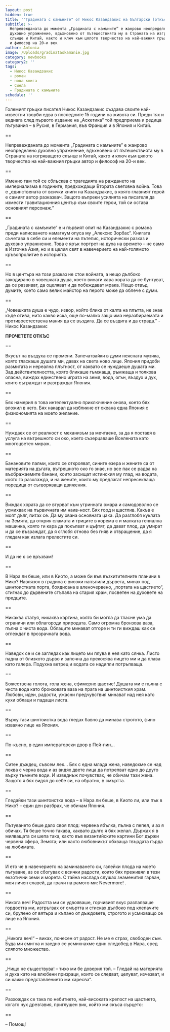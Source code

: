 ```yaml
---
layout: post
hidden: true
title: '"Градината с камъните" от Никос Казандзакис на български (откъс)'
subtitle: >-
  Непревежданата до момента „Градината с камъните” е жанрово неопределено
  духовно упражнение, вдъхновено от пътешествията му в Страната на изгряващото
  слънце и Китай, както и ключ към цялото творчество на най-важния гръцки автор
  и философ на 20-и век
author: Antonia
image: /Uploads/gradinataskamanie.jpg
category: newbooks
category2: ''
tags:
  - Никос Казандзакис
  - роман
  - нова книга
  - Сиела
  - Градината с камъните
schedule: ''
---
```

Големият гръцки писател Никос Казандзакис създава своите най-известни творби едва в последните 15 години на живота си. Преди тях и веднага след първото издание на „Аскетика“ той предприема и редица пътувания – в Русия, в Германия, във Франция и в Япония и Китай. 

\==

Непревежданата до момента „Градината с камъните” е жанрово неопределено духовно упражнение, вдъхновено от пътешествията му в Страната на изгряващото слънце и Китай, както и ключ към цялото творчество на най-важния гръцки автор и философ на 20-и век.

\==

Именно там той се сблъсква с трагедията на раждането на империализма в годините, предхождащи Втората световна война. Това е „единствената от всички книги на Казандзакис, в която главният герой е самият автор разказвач. Защото въпреки усилията на писателя да измести гравитационния център към своите герои, той си остава основният персонаж.”

\==

„Градината с камъните“ е  и първият опит на Казандзакис с романа преди написването намагнум опуса му „Алексис Зорбас“. Книгата съчетава в себе си и елементи на пътепис, исторически разказ и духовно упражнение. Това е ярък портрет на духа на времето – не само в Източна Азия, но и в целия свят в навечерието на най-голямото кръвопролитие в историята. 

\==

Но в центъра на този разказ не стои войната, а нещо дълбоко закодирано в човешката душа, което винаги кара хората да се бунтуват, да се развиват, да оцеляват и да побеждават мрака. Нещо отвъд думите, което само велик майстор на перото може да облече с думи.

\==

„Човешката душа е чудо, извор, който блика от калта на плътта, не знае къде отива, нито какво иска, още по-малко защо има неразбираемата и противоестествена мания да се въздига. Да се въздига и да страда.” - Никос Казандзакис

**ПРОЧЕТЕТЕ ОТКЪС**

\==

Вкусът на въздуха се промени. Запечатвайки в думи неясната музика, която тласкаше душата ми, давах на света ново лице. Япония придоби размитата и нереална плътност, от каквато се нуждаеше душата ми. Зад действителността, която бликаше гъмжаща, ръмжаща и толкова опасна, виждах единствено играта на земя, вода, огън, въздух и дух, които съграждат и разграждат Япония.

\==

Бях намерил в това интелектуално приключение онова, което бях вложил в него. Бях накарал да избликне от океана една Япония с физиономията на моето желание.

\==

Нуждаех се от реалност с механизъм за мечтаене, за да я поставя в услуга на вътрешното си око, което съзерцаваше Вселената като многоцветен мираж.

\==

Банановите палми, които се открояват, сините езера и жените са от материята на дъгата, вътрешното око го знае, но все пак се радва на въображаемите банани, които засищат истинския му глад, на водата, която го разхлажда, и на жените, които му предлагат непресекваща поредица от сътворяващи движения.

\==

Виждах хората да се втурват към утринната омара и самодоволно се усмихвах на първичната им наив-ност. Бях горд и щастлив. Какъв е моят дълг, питах се. Да му хвана основната цака. Да разглобя куклата на Земята, да открия сламата и триците в корема є и малката гениална машинка, която ги кара да покълват и цъфтят, да дават плод, да умират и да се възраждат, да я сглобя отново без гняв и отвращение, да я гледам как излага прелестите си.

\==

И да не є се връзвам!

\==

В Нара ли беше, или в Киото, а може би във възхитителните планини в Нико? Навлязох в градина с високи напъпили дървета, минах под шинтоистката порта, боядисана в аленочервено, „портата на щастието“, стигнах до дървените стъпала на стария храм, посветен на духовете на предците.

\==

Никаква статуя, никаква картина, която би могла да тласне ума да ограничи или облагороди природата. Само огромна бронзова ваза, пълна с чиста вода. Облаците минават отгоре и ти ги виждаш как се оглеждат в прозрачната вода.

\==

Наведох се и се загледах как лицето ми плува в нея като сянка. Листо падна от близкото дърво и започна да прекосява лицето ми и да плава като галера. Подухна ветрец и водата се надипли потръпваща.

\==

Божествена голота, гола жена, ефимерно щастие! Душата ми е пълна с чиста вода като бронзовата ваза на прага на шинтоисткия храм. Любови, идеи, радости, ужасни предчувствия минават над нея като кухи облаци и падащи листа.

\==

Върху тази шинтоистка вода гледах бавно да минава строгото, фино изваяно лице на Япония.

\==

По-късно, в един императорски двор в Пей-пин...

\==

Ситен дъждец, съвсем лек... Бях с една млада жена, наведохме се над локва с черна вода и аз видях двете лица да потрепват едно до друго върху тъмните води. И изведнъж почувствах, че обичам тази жена. Защото я бях видял до себе си, на обратно, в смъртта.

\==

Гледайки тази шинтоистка вода – в Нара ли беше, в Киото ли, или пък в Нико? – един ден разбрах, че обичам Япония.

\==

Пътуването беше дало своя плод: червена ябълка, пълна с пепел, и аз я обичах. Тя беше точно такава, каквато дълго я бях желал. Държах я в милващата си шепа така, както във византийските картини Бог държи червена сфера, Земята; или както любовникът обхваща твърдата гърда на любимата.

\==

И ето че в навечерието на заминаването си, галейки плода на моето пътуване, аз се сбогувах с всички радости, които бях преживял в тези екзотични земи и морета. С тайна наслада слушах знаменития гарван, моя личен славей, да грачи на рамото ми: Nevermore! . 

\==

Никога веч! Радостта ми се удвояваше, горчивият вкус разпалваше гордостта ми, изтръгвах от смъртта и стисках дълбоко под клепачите си, брулено от вятъра и къпано от дъждовете, строгото и усмихващо се лице на Япония.

\==

„Никога веч!“ – виках, понесен от радост. Не ме е страх, свободен съм. Буда ми смигна и заедно се усмихнахме един следобед в Нара, сред сляпото множество.

\==

„Нищо не съществува! – тихо ми бе доверил той. – Гледай на материята и духа като на влюбени призраци, които се следват, целуват, изчезват, и си кажи: представлението ми харесва“.

\==

Разхождах се така по небитието, най-високата крепост на щастието, когато чух дрезгавия, приглушен вик, който ми скъса сърцето:

\==

– Помощ!
